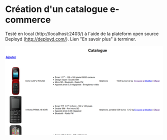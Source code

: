 # Création d'un catalogue e-commerce

Testé en local (http://localhost:2403/) à l'aide de la plateform open source Deployd (http://deployd.com/).
Lien "En savoir plus" à terminer.

<img src='ecran.PNG'/>
